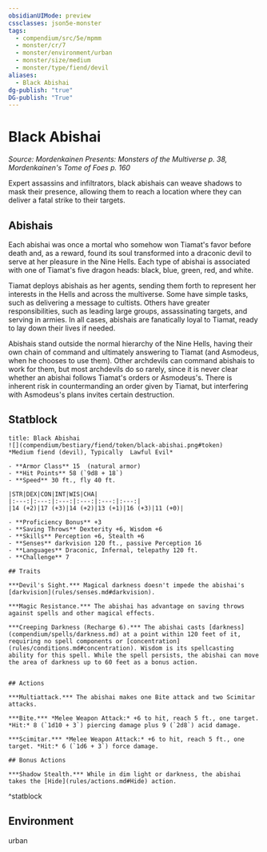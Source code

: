 ```yaml
---
obsidianUIMode: preview
cssclasses: json5e-monster
tags:
  - compendium/src/5e/mpmm
  - monster/cr/7
  - monster/environment/urban
  - monster/size/medium
  - monster/type/fiend/devil
aliases:
  - Black Abishai
dg-publish: "true"
DG-publish: "True"
---
```

# Black Abishai
*Source: Mordenkainen Presents: Monsters of the Multiverse p. 38, Mordenkainen's Tome of Foes p. 160*  

Expert assassins and infiltrators, black abishais can weave shadows to mask their presence, allowing them to reach a location where they can deliver a fatal strike to their targets.

## Abishais

Each abishai was once a mortal who somehow won Tiamat's favor before death and, as a reward, found its soul transformed into a draconic devil to serve at her pleasure in the Nine Hells. Each type of abishai is associated with one of Tiamat's five dragon heads: black, blue, green, red, and white.

Tiamat deploys abishais as her agents, sending them forth to represent her interests in the Hells and across the multiverse. Some have simple tasks, such as delivering a message to cultists. Others have greater responsibilities, such as leading large groups, assassinating targets, and serving in armies. In all cases, abishais are fanatically loyal to Tiamat, ready to lay down their lives if needed.

Abishais stand outside the normal hierarchy of the Nine Hells, having their own chain of command and ultimately answering to Tiamat (and Asmodeus, when he chooses to use them). Other archdevils can command abishais to work for them, but most archdevils do so rarely, since it is never clear whether an abishai follows Tiamat's orders or Asmodeus's. There is inherent risk in countermanding an order given by Tiamat, but interfering with Asmodeus's plans invites certain destruction.

## Statblock

```ad-statblock
title: Black Abishai
![](compendium/bestiary/fiend/token/black-abishai.png#token)
*Medium fiend (devil), Typically  Lawful Evil*

- **Armor Class** 15  (natural armor)
- **Hit Points** 58 (`9d8 + 18`)
- **Speed** 30 ft., fly 40 ft.

|STR|DEX|CON|INT|WIS|CHA|
|:---:|:---:|:---:|:---:|:---:|:---:|
|14 (+2)|17 (+3)|14 (+2)|13 (+1)|16 (+3)|11 (+0)|

- **Proficiency Bonus** +3
- **Saving Throws** Dexterity +6, Wisdom +6
- **Skills** Perception +6, Stealth +6
- **Senses** darkvision 120 ft., passive Perception 16
- **Languages** Draconic, Infernal, telepathy 120 ft.
- **Challenge** 7

## Traits

***Devil's Sight.*** Magical darkness doesn't impede the abishai's [darkvision](rules/senses.md#darkvision).

***Magic Resistance.*** The abishai has advantage on saving throws against spells and other magical effects.

***Creeping Darkness (Recharge 6).*** The abishai casts [darkness](compendium/spells/darkness.md) at a point within 120 feet of it, requiring no spell components or [concentration](rules/conditions.md#concentration). Wisdom is its spellcasting ability for this spell. While the spell persists, the abishai can move the area of darkness up to 60 feet as a bonus action.


## Actions

***Multiattack.*** The abishai makes one Bite attack and two Scimitar attacks.

***Bite.*** *Melee Weapon Attack:* +6 to hit, reach 5 ft., one target. *Hit:* 8 (`1d10 + 3`) piercing damage plus 9 (`2d8`) acid damage.

***Scimitar.*** *Melee Weapon Attack:* +6 to hit, reach 5 ft., one target. *Hit:* 6 (`1d6 + 3`) force damage.

## Bonus Actions

***Shadow Stealth.*** While in dim light or darkness, the abishai takes the [Hide](rules/actions.md#Hide) action.
```
^statblock

## Environment

urban